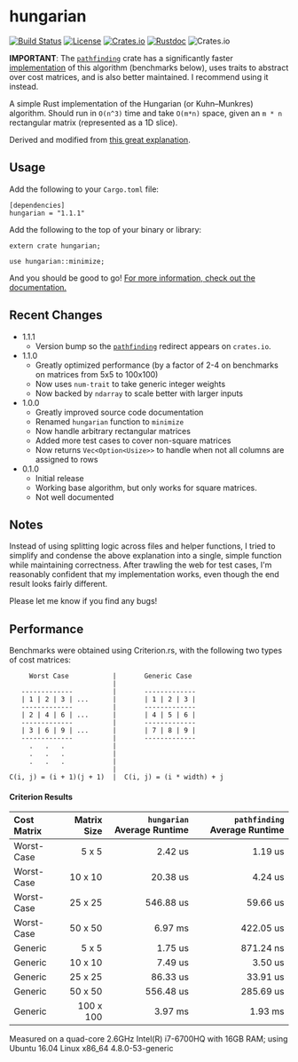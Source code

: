 # hungarian

[![Build Status](https://travis-ci.org/nwtnni/hungarian.svg?branch=master)](https://travis-ci.org/nwtnni/hungarian)
[![License](https://img.shields.io/github/license/nwtnni/hungarian.svg)](https://raw.githubusercontent.com/nwtnni/hungarian/master/LICENSE)
[![Crates.io](https://img.shields.io/crates/v/hungarian.svg)](https://crates.io/crates/hungarian)
[![Rustdoc](https://docs.rs/hungarian/badge.svg)](https://docs.rs/hungarian/)
![Crates.io](https://img.shields.io/crates/d/hungarian.svg)

**IMPORTANT**: The [`pathfinding`](https://github.com/samueltardieu/pathfinding) crate has a significantly
faster [implementation](https://docs.rs/pathfinding/2.0/pathfinding/kuhn_munkres/index.html) of this
algorithm (benchmarks below), uses traits to abstract over cost matrices, and is also better maintained.
I recommend using it instead.

A simple Rust implementation of the Hungarian (or Kuhn–Munkres) algorithm.
Should run in `O(n^3)` time and take `O(m*n)` space, given an `m * n` rectangular
matrix (represented as a 1D slice).

Derived and modified from [this great explanation](http://csclab.murraystate.edu/~bob.pilgrim/445/munkres.html).

## Usage

Add the following to your `Cargo.toml` file:

```
[dependencies]
hungarian = "1.1.1"
```

Add the following to the top of your binary or library:

```
extern crate hungarian;

use hungarian::minimize;
```

And you should be good to go!
[For more information, check out the documentation.](https://docs.rs/hungarian/)

## Recent Changes

- 1.1.1
  - Version bump so the [`pathfinding`](https://github.com/samueltardieu/pathfinding) redirect appears on `crates.io`.
- 1.1.0
  - Greatly optimized performance (by a factor of 2-4 on benchmarks on matrices from 5x5 to 100x100)
  - Now uses `num-trait` to take generic integer weights
  - Now backed by `ndarray` to scale better with larger inputs
- 1.0.0 
  - Greatly improved source code documentation
  - Renamed `hungarian` function to `minimize`
  - Now handle arbitrary rectangular matrices
  - Added more test cases to cover non-square matrices
  - Now returns `Vec<Option<Usize>>` to handle when not all columns are assigned to rows
- 0.1.0
  - Initial release 
  - Working base algorithm, but only works for square matrices.
  - Not well documented

## Notes

Instead of using splitting logic across files and helper functions, I tried to simplify and
condense the above explanation into a single, simple function while maintaining correctness.
After trawling the web for test cases, I'm reasonably confident that my implementation works,
even though the end result looks fairly different.

Please let me know if you find any bugs!

## Performance

Benchmarks were obtained using Criterion.rs, with the following two
types of cost matrices:

```
     Worst Case           |       Generic Case
                          |
   -------------          |       -------------
   | 1 | 2 | 3 | ...      |       | 1 | 2 | 3 |
   -------------          |       -------------
   | 2 | 4 | 6 | ...      |       | 4 | 5 | 6 |
   -------------          |       -------------
   | 3 | 6 | 9 | ...      |       | 7 | 8 | 9 |
   -------------          |       -------------
     .   .   .            |
     .   .   .            |
     .   .   .            |
                          |
C(i, j) = (i + 1)(j + 1)  |  C(i, j) = (i * width) + j
```

#### Criterion Results

| Cost Matrix | Matrix Size | `hungarian` Average Runtime | `pathfinding` Average Runtime |
|:------------|------------:|----------------------------:|------------------------------:|
| Worst-Case  |     5 x   5 |                     2.42 us |                       1.19 us |
| Worst-Case  |    10 x  10 |                    20.38 us |                       4.24 us |
| Worst-Case  |    25 x  25 |                   546.88 us |                      59.66 us |
| Worst-Case  |    50 x  50 |                     6.97 ms |                     422.05 us |
| Generic     |     5 x   5 |                     1.75 us |                     871.24 ns |
| Generic     |    10 x  10 |                     7.49 us |                       3.50 us |
| Generic     |    25 x  25 |                    86.33 us |                      33.91 us |
| Generic     |    50 x  50 |                   556.48 us |                     285.69 us |
| Generic     |   100 x 100 |                     3.97 ms |                       1.93 ms |

Measured on a quad-core 2.6GHz Intel(R) i7-6700HQ with
16GB RAM; using Ubuntu 16.04 Linux x86\_64 4.8.0-53-generic
